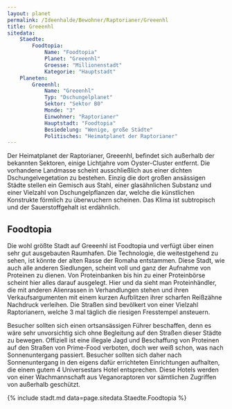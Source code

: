 ```yaml
---
layout: planet
permalink: /Ideenhalde/Bewohner/Raptorianer/Greeenhl
title: Greeenhl
sitedata:
    Staedte:
        Foodtopia:
            Name: "Foodtopia"
            Planet: "Greeenhl"
            Groesse: "Millionenstadt"
            Kategorie: "Hauptstadt"
    Planeten:
        Greeenhl:
            Name: "Greeenhl"
            Typ: "Dschungelplanet"
            Sektor: "Sektor B0"
            Monde: "3"
            Einwohner: "Raptorianer"
            Hauptstadt: "Foodtopia"
            Besiedelung: "Wenige, große Städte"
            Politisches: "Heimatplanet der Raptorianer"
---
```


Der Heimatplanet der Raptorianer, Greeenhl, befindet sich außerhalb der bekannten Sektoren, einige Lichtjahre vom Oyster-Cluster entfernt. Die vorhandene Landmasse scheint ausschließlich aus einer dichten Dschungelvegetation zu bestehen. Einzig die dort großen ansässigen Städte stellen ein Gemisch aus Stahl, einer glasähnlichen Substanz und einer Vielzahl von Dschungelpflanzen dar, welche die künstlichen Konstrukte förmlich zu überwuchern scheinen. Das Klima ist subtropisch und der Sauerstoffgehalt ist erdähnlich.

## Foodtopia

Die wohl größte Stadt auf Greeenhl ist Foodtopia und verfügt über einen sehr gut ausgebauten Raumhafen. Die Technologie, die weitestgehend zu sehen, ist könnte der alten Rasse der Romaha entstammen. Diese Stadt, wie auch alle anderen Siedlungen, scheint voll und ganz der Aufnahme von Proteinen zu dienen. Von Proteinbanken bis hin zu einer Proteinbörse scheint hier alles darauf ausgelegt. Hier und da sieht man Proteinhändler, die mit anderen Alienrassen in Verhandlungen stehen und ihren Verkaufsargumenten mit einem kurzen Aufblitzen ihrer scharfen Reißzähne Nachdruck verleihen. Die Straßen sind bevölkert von einer Vielzahl Raptorianern, welche 3 mal täglich die riesigen Fresstempel ansteuern.

Besucher sollten sich einen ortsansässigen Führer beschaffen, denn es wäre sehr unvorsichtig sich ohne Begleitung auf den Straßen dieser Städte zu bewegen. Offiziell ist eine illegale Jagd und Beschaffung von Proteinen auf den Straßen von Prime-Food verboten, doch wer weiß schon, was nach Sonnenuntergang passiert. Besucher sollten sich daher nach Sonnenuntergang in den eigens dafür errichteten Einrichtungen aufhalten, die einem gutem 4 Universestars Hotel entsprechen. Diese Hotels werden von einer Wachmannschaft aus Veganoraptoren vor sämtlichen Zugriffen von außerhalb geschützt.

{% include stadt.md data=page.sitedata.Staedte.Foodtopia %}
